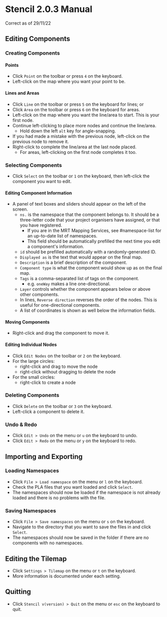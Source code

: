 # Stencil 2.0.3 Manual
Correct as of 29/11/22

## Editing Components
### Creating Components
#### Points
- Click `Point` on the toolbar or press `4` on the keyboard.
- Left-click on the map where you want your point to be.

#### Lines and Areas
- Click `Line` on the toolbar or press `5` on the keyboard for lines; or
- Click `Area` on the toolbar or press `6` on the keyboard for areas.
- Left-click on the map where you want the line/area to start. This is your first node.
- Continue left-clicking to place more nodes and continue the line/area.
  - Hold down the left `alt` key for angle-snapping.
- If you had made a mistake with the previous node, left-click on the previous node to remove it.
- Right-click to complete the line/area at the last node placed.
  - For areas, left-clicking on the first node completes it too.

### Selecting Components
- Click `Select` on the toolbar or `1` on the keyboard, then left-click the component you want to edit.

#### Editing Component Information
- A panel of text boxes and sliders should appear on the left of the screen.
  - `ns.` is the namespace that the component belongs to. It should be a three-letter code that your project organisers have assigned, or that you have registered.
    - If you are in the MRT Mapping Services, see #namespace-list for an up-to-date list of namespaces.
    - This field should be automatically prefilled the next time you edit a component's information.
  - `id` should be prefilled automatically with a randomly-generated ID.
  - `Displayed as` is the text that would appear on the final map.
  - `Description` is a brief description of the component.
  - `Component type` is what the component would show up as on the final map.
  - `Tags` is a comma-separated list of tags on the component.
    - e.g. `oneWay` makes a line one-directional.
  - `Layer` controls whether the component appears below or above other components.
  - In lines, `Reverse direction` reverses the order of the nodes. This is useful for one-directional components.
  - A list of coordinates is shown as well below the information fields.

#### Moving Components
- Right-click and drag the component to move it.

#### Editing Individual Nodes
- Click `Edit Nodes` on the toolbar or `2` on the keyboard.
- For the large circles:
  - right-click and drag to move the node
  - right-click without dragging to delete the node
- For the small circles:
  - right-click to create a node

### Deleting Components
- Click `Delete` on the toolbar or `3` on the keyboard.
- Left-click a component to delete it.

### Undo & Redo
- Click `Edit > Undo` on the menu or `u` on the keyboard to undo.
- Click `Edit > Redo` on the menu or `y` on the keyboard to redo.

## Importing and Exporting
### Loading Namespaces
- Click `File > Load namespace` on the menu or `l` on the keyboard.
- Check the PLA files that you want loaded and click `Select`.
- The namespaces should now be loaded if the namespace is not already loaded and there is no problems with the file.

### Saving Namespaces
- Click `File > Save namespaces` on the menu or `s` on the keyboard.
- Navigate to the directory that you want to save the files in and click `Select`.
- The namespaces should now be saved in the folder if there are no components with no namespaces.

## Editing the Tilemap
- Click `Settings > Tilemap` on the menu or `t` on the keyboard.
- More information is documented under each setting.

## Quitting
- Click `Stencil v(version) > Quit` on the menu or `esc` on the keyboard to quit.
